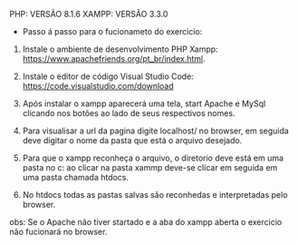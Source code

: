 
PHP: VERSÃO 
8.1.6
XAMPP: VERSÃO
3.3.0
* Passo á passo para o fucionameto do exercicio:

1. Instale o ambiente de desenvolvimento PHP Xampp: https://www.apachefriends.org/pt_br/index.html.

2. Instale o editor de código Visual Studio Code: https://code.visualstudio.com/download

3. Após instalar o xampp aparecerá uma tela, start Apache e MySql clicando nos botões ao lado de seus respectivos nomes.

4. Para visualisar a url da pagina digite localhost/ no browser, em seguida deve digitar o nome da pasta que está o arquivo desejado.

5. Para que o xampp reconheça o arquivo, o diretorio deve está em uma pasta no c: ao clicar na pasta xammp deve-se clicar em seguida em uma pasta chamada htdocs.

6. No htdocs todas as pastas salvas são reconhedas e interpretadas pelo browser.

obs: Se o Apache não tiver startado e a aba do xampp aberta o exercicio não fucionará no browser.

